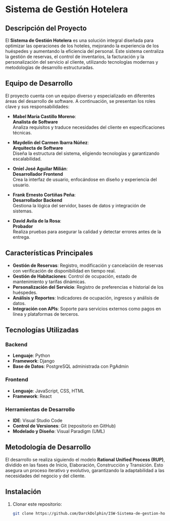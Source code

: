 # Sistema de Gestión Hotelera

## Descripción del Proyecto
El **Sistema de Gestión Hotelera** es una solución integral diseñada para optimizar las operaciones de los hoteles, mejorando la experiencia de los huéspedes y aumentando la eficiencia del personal. Este sistema centraliza la gestión de reservas, el control de inventarios, la facturación y la personalización del servicio al cliente, utilizando tecnologías modernas y metodologías de desarrollo estructuradas.

## **Equipo de Desarrollo**
El proyecto cuenta con un equipo diverso y especializado en diferentes áreas del desarrollo de software. A continuación, se presentan los roles clave y sus responsabilidades:

- **Mabel María Castillo Moreno**:  
  **Analista de Software**  
  Analiza requisitos y traduce necesidades del cliente en especificaciones técnicas.

- **Maydelín del Carmen Ibarra Núñez**:  
  **Arquitecta de Software**  
  Diseña la estructura del sistema, eligiendo tecnologías y garantizando escalabilidad.

- **Oniel José Aguilar Milián**:  
  **Desarrollador Frontend**  
  Crea la interfaz de usuario, enfocándose en diseño y experiencia del usuario.

- **Frank Ernesto Cortiñas Peña**:  
  **Desarrollador Backend**  
  Gestiona la lógica del servidor, bases de datos y integración de sistemas.

- **David Avila de la Rosa**:  
  **Probador**  
  Realiza pruebas para asegurar la calidad y detectar errores antes de la entrega.


## Características Principales
- **Gestión de Reservas**: Registro, modificación y cancelación de reservas con verificación de disponibilidad en tiempo real.
- **Gestión de Habitaciones**: Control de ocupación, estado de mantenimiento y tarifas dinámicas.
- **Personalización del Servicio**: Registro de preferencias e historial de los huéspedes.
- **Análisis y Reportes**: Indicadores de ocupación, ingresos y análisis de datos.
- **Integración con APIs**: Soporte para servicios externos como pagos en línea y plataformas de terceros.

## Tecnologías Utilizadas
### Backend
- **Lenguaje**: Python
- **Framework**: Django
- **Base de Datos**: PostgreSQL administrada con PgAdmin

### Frontend
- **Lenguaje**: JavaScript, CSS, HTML
- **Framework**: React

### Herramientas de Desarrollo
- **IDE**: Visual Studio Code
- **Control de Versiones**: Git (repositorio en GitHub)
- **Modelado y Diseño**: Visual Paradigm (UML)

## Metodología de Desarrollo
El desarrollo se realiza siguiendo el modelo **Rational Unified Process (RUP)**, dividido en las fases de Inicio, Elaboración, Construcción y Transición. Esto asegura un proceso iterativo y evolutivo, garantizando la adaptabilidad a las necesidades del negocio y del cliente.

## Instalación
1. Clonar este repositorio:
   ```bash
   git clone https://github.com/DarckDolphin/ISW-Sistema-de-gestion-hotelera.git
